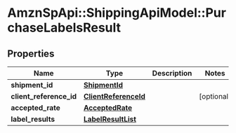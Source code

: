 # AmznSpApi::ShippingApiModel::PurchaseLabelsResult

## Properties
Name | Type | Description | Notes
------------ | ------------- | ------------- | -------------
**shipment_id** | [**ShipmentId**](ShipmentId.md) |  | 
**client_reference_id** | [**ClientReferenceId**](ClientReferenceId.md) |  | [optional] 
**accepted_rate** | [**AcceptedRate**](AcceptedRate.md) |  | 
**label_results** | [**LabelResultList**](LabelResultList.md) |  | 

